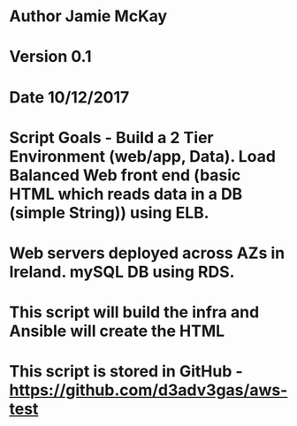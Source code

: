 # Author Jamie McKay
# Version 0.1
# Date 10/12/2017

# Script Goals - Build a 2 Tier Environment (web/app, Data). Load Balanced Web front end (basic HTML which reads data in a DB (simple String)) using ELB. 
# Web servers deployed across AZs in Ireland. mySQL DB using RDS.
# This script will build the infra and Ansible will create the HTML

# This script is stored in GitHub - https://github.com/d3adv3gas/aws-test
